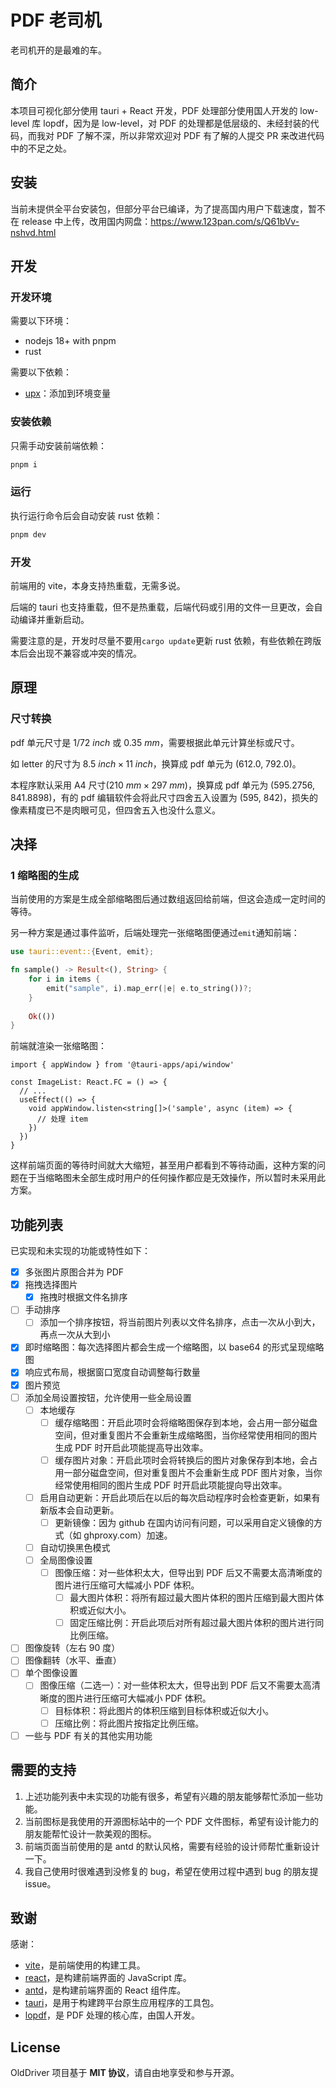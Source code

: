 # PDF 老司机

老司机开的是最难的车。

## 简介

本项目可视化部分使用 tauri + React 开发，PDF 处理部分使用国人开发的 low-level 库 lopdf，因为是 low-level，对 PDF 的处理都是低层级的、未经封装的代码，而我对 PDF 了解不深，所以非常欢迎对 PDF 有了解的人提交 PR 来改进代码中的不足之处。

## 安装

当前未提供全平台安装包，但部分平台已编译，为了提高国内用户下载速度，暂不在 release 中上传，改用国内网盘：https://www.123pan.com/s/Q61bVv-nshvd.html

## 开发

### 开发环境

需要以下环境：

- nodejs 18+ with pnpm
- rust

需要以下依赖：

- [upx](https://github.com/upx/upx)：添加到环境变量

### 安装依赖

只需手动安装前端依赖：

```bash
pnpm i
```

### 运行

执行运行命令后会自动安装 rust 依赖：

```bash
pnpm dev
```

### 开发

前端用的 vite，本身支持热重载，无需多说。

后端的 tauri 也支持重载，但不是热重载，后端代码或引用的文件一旦更改，会自动编译并重新启动。

需要注意的是，开发时尽量不要用`cargo update`更新 rust 依赖，有些依赖在跨版本后会出现不兼容或冲突的情况。

## 原理

### 尺寸转换

pdf 单元尺寸是 $1/72\ inch$ 或 $0.35\ mm$，需要根据此单元计算坐标或尺寸。

如 letter 的尺寸为 $8.5\ inch \times 11\ inch$，换算成 pdf 单元为 (612.0, 792.0)。

本程序默认采用 A4 尺寸($210\ mm \times 297\ mm$)，换算成 pdf 单元为 (595.2756, 841.8898)，有的 pdf 编辑软件会将此尺寸四舍五入设置为 (595, 842)，损失的像素精度已不是肉眼可见，但四舍五入也没什么意义。

## 决择

### 1 缩略图的生成

当前使用的方案是生成全部缩略图后通过数组返回给前端，但这会造成一定时间的等待。

另一种方案是通过事件监听，后端处理完一张缩略图便通过`emit`通知前端：

```rust
use tauri::event::{Event, emit};

fn sample() -> Result<(), String> {
    for i in items {
        emit("sample", i).map_err(|e| e.to_string())?;
    }
    
    Ok(())
}
```

前端就渲染一张缩略图：

```tsx
import { appWindow } from '@tauri-apps/api/window'

const ImageList: React.FC = () => {
  // ...
  useEffect(() => {
    void appWindow.listen<string[]>('sample', async (item) => {
      // 处理 item
    })
  })
}
```

这样前端页面的等待时间就大大缩短，甚至用户都看到不等待动画，这种方案的问题在于当缩略图未全部生成时用户的任何操作都应是无效操作，所以暂时未采用此方案。

## 功能列表

已实现和未实现的功能或特性如下：

- [x] 多张图片原图合并为 PDF
- [x] 拖拽选择图片
  - [x] 拖拽时根据文件名排序
- [ ] 手动排序
  - [ ] 添加一个排序按钮，将当前图片列表以文件名排序，点击一次从小到大，再点一次从大到小
- [x] 即时缩略图：每次选择图片都会生成一个缩略图，以 base64 的形式呈现缩略图
- [x] 响应式布局，根据窗口宽度自动调整每行数量
- [x] 图片预览
- [ ] 添加全局设置按钮，允许使用一些全局设置
  - [ ] 本地缓存
    - [ ] 缓存缩略图：开启此项时会将缩略图保存到本地，会占用一部分磁盘空间，但对重复图片不会重新生成缩略图，当你经常使用相同的图片生成 PDF 时开启此项能提高导出效率。
    - [ ] 缓存图片对象：开启此项时会将转换后的图片对象保存到本地，会占用一部分磁盘空间，但对重复图片不会重新生成 PDF 图片对象，当你经常使用相同的图片生成 PDF 时开启此项能提向导出效率。
  - [ ] 启用自动更新：开启此项后在以后的每次启动程序时会检查更新，如果有新版本会自动更新。
    - [ ] 更新镜像：因为 github 在国内访问有问题，可以采用自定义镜像的方式（如 ghproxy.com）加速。
  - [ ] 自动切换黑色模式
  - [ ] 全局图像设置
    - [ ] 图像压缩：对一些体积太大，但导出到 PDF 后又不需要太高清晰度的图片进行压缩可大幅减小 PDF 体积。
      - [ ] 最大图片体积：将所有超过最大图片体积的图片压缩到最大图片体积或近似大小。
      - [ ] 固定压缩比例：开启此项后对所有超过最大图片体积的图片进行同比例压缩。
- [ ] 图像旋转（左右 90 度）
- [ ] 图像翻转（水平、垂直）
- [ ] 单个图像设置
  - [ ] 图像压缩（二选一）：对一些体积太大，但导出到 PDF 后又不需要太高清晰度的图片进行压缩可大幅减小 PDF 体积。
    - [ ] 目标体积：将此图片的体积压缩到目标体积或近似大小。
    - [ ] 压缩比例：将此图片按指定比例压缩。
- [ ] 一些与 PDF 有关的其他实用功能

## 需要的支持

1. 上述功能列表中未实现的功能有很多，希望有兴趣的朋友能够帮忙添加一些功能。
2. 当前图标是我使用的开源图标站中的一个 PDF 文件图标，希望有设计能力的朋友能帮忙设计一款美观的图标。
3. 前端页面当前使用的是 antd 的默认风格，需要有经验的设计师帮忙重新设计一下。
4. 我自己使用时很难遇到没修复的 bug，希望在使用过程中遇到 bug 的朋友提 issue。

## 致谢

感谢：

- [vite](https://github.com/vitejs/vite)，是前端使用的构建工具。
- [react](https://github.com/facebook/react)，是构建前端界面的 JavaScript 库。
- [antd](https://github.com/ant-design/ant-design)，是构建前端界面的 React 组件库。
- [tauri](https://github.com/tauri-apps/tauri)，是用于构建跨平台原生应用程序的工具包。
- [lopdf](https://github.com/J-F-Liu/lopdf)，是 PDF 处理的核心库，由国人开发。

## License

OldDriver 项目基于 **MIT 协议**，请自由地享受和参与开源。
